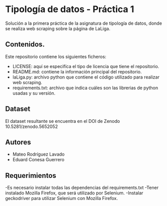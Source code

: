 # Tipología de datos - Práctica 1

Solución a la primera práctica de la asignatura de tipología de datos, donde se realiza web scraping sobre la página de LaLiga.

## Contenidos.

Este repositorio contiene los siguientes ficheros:

- LICENSE: aquí se especifíca el tipo de licencia que tiene el repositorio.
- README.md: contiene la información principal del repositorio.
- laLiga.py: archivo python que contiene el código utilizado para realizar web scraping.
- requirements.txt: archivo que indica cuáles son las librerias de python usadas y su versión.

## Dataset

El dataset resultante se encuentra en el DOI de Zenodo 10.5281/zenodo.5652052

## Autores

- Mateo Rodríguez Lavado
- Eduard Conesa Guerrero

## Requerimientos

-Es necesario instalar todas las dependencias del requirements.txt
-Tener instalado Mozilla Firefox, que será utilizado por Selenium.
-Instalar geckodriver para utilizar Selenium con Mozilla Firefox.
